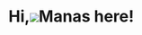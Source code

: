 <!DOCTYPE html>
<html>
  <head>
    <title></title>
    <link rel="stylesheet" href="styles.css" />
  </head>
  <body>
      <h1 class="title">Hi,<img src = "https://raw.githubusercontent.com/nixin72/nixin72/master/wave.gif">Manas here!</h1>
     
  </body>
</html>

<!---
manas1907/manas1907 is a ✨ special ✨ repository because its `README.md` (this file) appears on your GitHub profile.
You can click the Preview link to take a look at your changes.
--->

